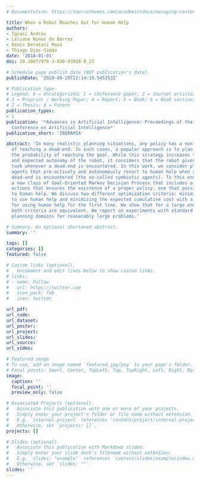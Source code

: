 ```yaml
---
# Documentation: https://sourcethemes.com/academic/docs/managing-content/

title: When a Robot Reaches Out for Human Help
authors:
- Ignasi Andrés
- Leliane Nunes de Barros
- Denis Deratani Mauá
- Thiago Dias Simão
date: '2018-01-01'
doi: 10.1007/978-3-030-03928-8_23

# Schedule page publish date (NOT publication's date).
publishDate: '2020-08-20T22:14:19.545253Z'

# Publication type.
# Legend: 0 = Uncategorized; 1 = Conference paper; 2 = Journal article;
# 3 = Preprint / Working Paper; 4 = Report; 5 = Book; 6 = Book section;
# 7 = Thesis; 8 = Patent
publication_types:
- 1
publication: '*Advances in Artificial Intelligence: Proceedings of the 16th Ibero-American
  Conference on Artificial Intelligence*'
publication_short: 'IBERAMIA'

abstract: 'In many realistic planning situations, any policy has a non-zero probability
  of reaching a dead-end. In such cases, a popular approach is to plan to maximize
  the probability of reaching the goal. While this strategy increases the robustness
  and expected autonomy of the robot, it considers that the robot gives up on the
  task whenever a dead-end is encountered. In this work, we consider planning for
  agents that pro-actively and autonomously resort to human help when an unavoidable
  dead-end is encountered (the so-called symbiotic agents). To this end, we develop
  a new class of Goal-Oriented Markov Decision Process that includes a set of human
  actions that ensures the existence of a proper policy, one that possibly resorts
  to human help. We discuss two different optimization criteria: minimizing the probability
  to use human help and minimizing the expected cumulative cost with a finite penalty
  for using human help for the first time. We show that for a large enough penalty
  both criteria are equivalent. We report on experiments with standard probabilistic
  planning domains for reasonably large problems.'

# Summary. An optional shortened abstract.
summary: ''

tags: []
categories: []
featured: false

# Custom links (optional).
#   Uncomment and edit lines below to show custom links.
# links:
# - name: Follow
#   url: https://twitter.com
#   icon_pack: fab
#   icon: twitter

url_pdf:
url_code:
url_dataset:
url_poster:
url_project:
url_slides:
url_source:
url_video:

# Featured image
# To use, add an image named `featured.jpg/png` to your page's folder. 
# Focal points: Smart, Center, TopLeft, Top, TopRight, Left, Right, BottomLeft, Bottom, BottomRight.
image:
  caption: ''
  focal_point: ''
  preview_only: false

# Associated Projects (optional).
#   Associate this publication with one or more of your projects.
#   Simply enter your project's folder or file name without extension.
#   E.g. `internal-project` references `content/project/internal-project/index.md`.
#   Otherwise, set `projects: []`.
projects: []

# Slides (optional).
#   Associate this publication with Markdown slides.
#   Simply enter your slide deck's filename without extension.
#   E.g. `slides: "example"` references `content/slides/example/index.md`.
#   Otherwise, set `slides: ""`.
slides: ''
---
```

